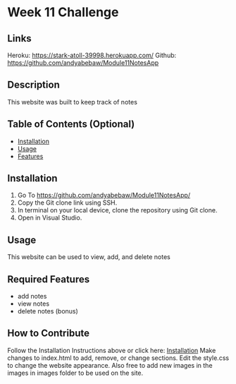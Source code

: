 # Week 11 Challenge

## Links
Heroku: https://stark-atoll-39998.herokuapp.com/
Github: https://github.com/andyabebaw/Module11NotesApp
## Description

This website was built to keep track of notes

## Table of Contents (Optional)

- [Installation](#installation)
- [Usage](#usage)
- [Features](#features)

## Installation

1. Go To https://github.com/andyabebaw/Module11NotesApp/
2. Copy the Git clone link using SSH.
3. In terminal on your local device, clone the repository using Git clone.
4. Open in Visual Studio.

## Usage

This website can be used to view, add, and delete notes


## Required Features

- add notes
- view notes
- delete notes (bonus)

## How to Contribute

Follow the Installation Instructions above or click here: [Installation](#installation)
Make changes to index.html to add, remove, or change sections.  Edit the style.css to change the website appearance.  Also free to add new images in the images in images folder to be used on the site.
